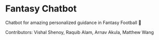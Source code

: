 # Fantasy Chatbot

Chatbot for amazing personalized guidance in Fantasy Football 🏈

Contributors: Vishal Shenoy, Raquib Alam, Arnav Akula, Matthew Wang
